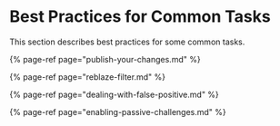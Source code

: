 # Best Practices for Common Tasks

This section describes best practices for some common tasks.

{% page-ref page="publish-your-changes.md" %}

{% page-ref page="reblaze-filter.md" %}

{% page-ref page="dealing-with-false-positive.md" %}

{% page-ref page="enabling-passive-challenges.md" %}





